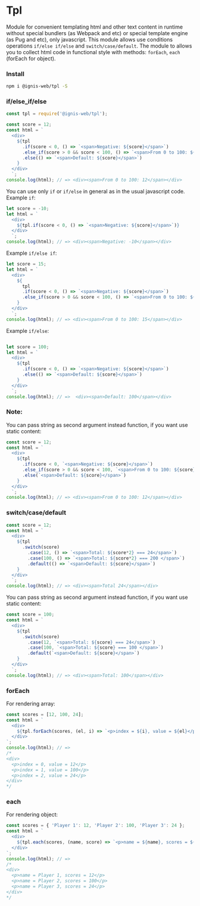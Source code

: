 # Tpl
Module for convenient templating html and other text content in runtime without special bundlers (as Webpack and etc) or special template engine (as Pug and etc), only javascript.
This module allows use conditions operations `if/else if/else` and `switch/case/default`. The module to allows you to collect html code in functional style with methods: `forEach`, `each` (forEach for object).

### Install
```sh
npm i @ignis-web/tpl -S
```

### if/else_if/else
```js
const tpl = require('@ignis-web/tpl');

const score = 12;
const html = `
  <div>
    ${tpl
      .if(score < 0, () => `<span>Negative: ${score}</span>`)
      .else_if(score > 0 && score < 100, () => `<span>From 0 to 100: ${score}</span>`)
      .else(() => `<span>Default: ${score}</span>`)
    }
  </div>
  `;
console.log(html); // => <div><span>From 0 to 100: 12</span></div>
```

You can use only `if` or `if/else` in general as in the usual javascript code.
Example `if`:
```js
let score = -10;
let html = `
  <div>
    ${tpl.if(score < 0, () => `<span>Negative: ${score}</span>`)}
  </div>
  `;
console.log(html); // => <div><span>Negative: -10</span></div>
```

Example `if/else if`:
```js
let score = 15;
let html = `
  <div>
    ${
      tpl
      .if(score < 0, () => `<span>Negative: ${score}</span>`)
      .else_if(score > 0 && score < 100, () => `<span>From 0 to 100: ${score}</span>`)
    }
  </div>
  `;
console.log(html); // => <div><span>From 0 to 100: 15</span></div>
```

Example `if/else`:
```js

let score = 100;
let html = `
  <div>
    ${tpl
      .if(score < 0, () => `<span>Negative: ${score}</span>`)
      .else(() => `<span>Default: ${score}</span>`)
    }
  </div>
  `;
console.log(html); // =>  <div><span>Default: 100</span></div>
```

### Note:
You can pass string as second argument instead function, if you want use static content:
```js
const score = 12;
const html = `
  <div>
    ${tpl
      .if(score < 0, `<span>Negative: ${score}</span>`)
      .else_if(score > 0 && score < 100, `<span>From 0 to 100: ${score}</span>`)
      .else(`<span>Default: ${score}</span>`)
    }
  </div>
  `;
console.log(html); // => <div><span>From 0 to 100: 12</span></div>
```


### switch/case/default
```js
const score = 12;
const html = `
  <div>
    ${tpl
      .switch(score)
        .case(12, () => `<span>Total: ${score*2} === 24</span>`)
        .case(100, () => `<span>Total: ${score*2} === 200 </span>`)
        .default(() => `<span>Default: ${score}</span>`)
    }
  </div>
  `;
console.log(html); // => <div><span>Total 24</span></div>
```

You can pass string as second argument instead function, if you want use static content:
```js
const score = 100;
const html = `
  <div>
    ${tpl
      .switch(score)
        .case(12, `<span>Total: ${score} === 24</span>`)
        .case(100, `<span>Total: ${score} === 100 </span>`)
        .default(`<span>Default: ${score}</span>`)
    }
  </div>
  `;
console.log(html); // => <div><span>Total: 100</span></div>
```

### forEach
For rendering array:
```js
const scores = [12, 100, 24];
const html = `
  <div>
    ${tpl.forEach(scores, (el, i) => `<p>index = ${i}, value = ${el}</p>`)}
  </div>
`;
console.log(html); // =>
/*
<div>
  <p>index = 0, value = 12</p>
  <p>index = 1, value = 100</p>
  <p>index = 2, value = 24</p>
</div>
*/
```

### each
For rendering object:
```js
const scores = { 'Player 1': 12, 'Player 2': 100, 'Player 3': 24 };
const html = `
  <div>
    ${tpl.each(scores, (name, score) => `<p>name = ${name}, scores = ${score}</p>`)}
  </div>
`;
console.log(html); // =>
/*
<div>
  <p>name = Player 1, scores = 12</p>
  <p>name = Player 2, scores = 100</p>
  <p>name = Player 3, scores = 24</p>
</div>
*/
```



